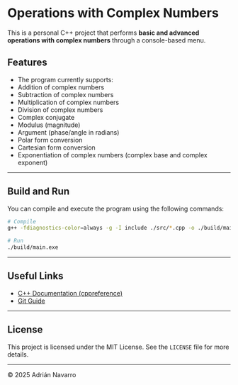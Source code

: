 # Operations with Complex Numbers

This is a personal C++ project that performs **basic and advanced operations with complex numbers** through a console-based menu.

## Features

- The program currently supports:
- Addition of complex numbers
- Subtraction of complex numbers
- Multiplication of complex numbers
- Division of complex numbers
- Complex conjugate
- Modulus (magnitude)
- Argument (phase/angle in radians)
- Polar form conversion
- Cartesian form conversion
- Exponentiation of complex numbers (complex base and complex exponent)

---

## Build and Run

You can compile and execute the program using the following commands:

```bash
# Compile
g++ -fdiagnostics-color=always -g -I include ./src/*.cpp -o ./build/main.exe

# Run
./build/main.exe
```

---

## Useful Links

* [C++ Documentation (cppreference)](https://en.cppreference.com/)
* [Git Guide](https://git-scm.com/doc)

---

## License

This project is licensed under the MIT License. See the `LICENSE` file for more details.

---

© 2025 Adrián Navarro